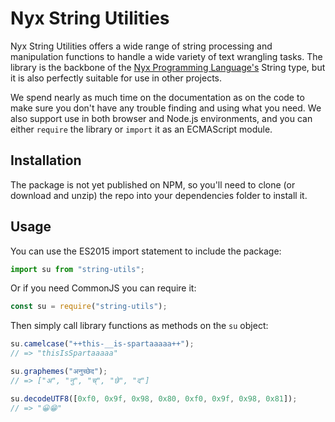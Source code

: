 # Nyx String Utilities

Nyx String Utilities offers a wide range of string processing and manipulation functions to handle a wide variety of text wrangling tasks. The library is the backbone of the [Nyx Programming Language's](https://github.com/NyxLang/nyx) String type, but it is also perfectly suitable for use in other projects.

We spend nearly as much time on the documentation as on the code to make sure you don't have any trouble finding and using what you need. We also support use in both browser and Node.js environments, and you can either `require` the library or `import` it as an ECMAScript module.

## Installation

The package is not yet published on NPM, so you'll need to clone (or download and unzip) the repo into your dependencies folder to install it.

## Usage

You can use the ES2015 import statement to include the package:

```js
import su from "string-utils";
```

Or if you need CommonJS you can require it:

```js
const su = require("string-utils");
```

Then simply call library functions as methods on the `su` object:

```js
su.camelcase("++this-__is-spartaaaaa++");
// => "thisIsSpartaaaaa"

su.graphemes("अनुच्छेद");
// => ["अ", "नु", "च्", "छे", "द"]

su.decodeUTF8([0xf0, 0x9f, 0x98, 0x80, 0xf0, 0x9f, 0x98, 0x81]);
// => "😀😁"
```
